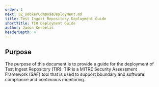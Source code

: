 ```yaml
---
order: 1
next: 02_DockerComposeDeployment.md
title: Test Ingest Repository Deployment Guide
shortTitle: TIR Deployment Guide
author: Jason Kerbelis
headerDepth: 4
---
```


## Purpose

The purpose of this document is to provide a guide for the deployment of Test Ingest Repository (TIR). TIR is a MITRE Security Assessment Framework (SAF) tool that is used to support boundary and software compliance and continuous monitoring.